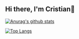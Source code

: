 ## Hi there, I'm Cristian👋

[![Anurag's github stats](https://github-readme-stats.vercel.app/api?username=cristian7b&count_private=true&show_icons=true&theme=dark&bg_color=5558e6&icon_color=F4B942&title_color=FBFBF2&hide_border=true&text_color=CFD2CD)](https://github.com/anuraghazra/github-readme-stats)

[![Top Langs](https://github-readme-stats.vercel.app/api/top-langs/?username=cristian7b&layout=compact&hide=C++&bg_color=FBFBF2&title_color=5558e6&text_color=5558e6)](https://github.com/anuraghazra/github-readme-stats)


<!--
**Cristian7B/Cristian7B** is a ✨ _special_ ✨ repository because its `README.md` (this file) appears on your GitHub profile.

Here are some ideas to get you started:

- 🔭 I’m currently working on ...
- 🌱 I’m currently learning ...
- 👯 I’m looking to collaborate on ...
- 🤔 I’m looking for help with ...
- 💬 Ask me about ...
- 📫 How to reach me: ...
- 😄 Pronouns: ...
- ⚡ Fun fact: ...
-->
